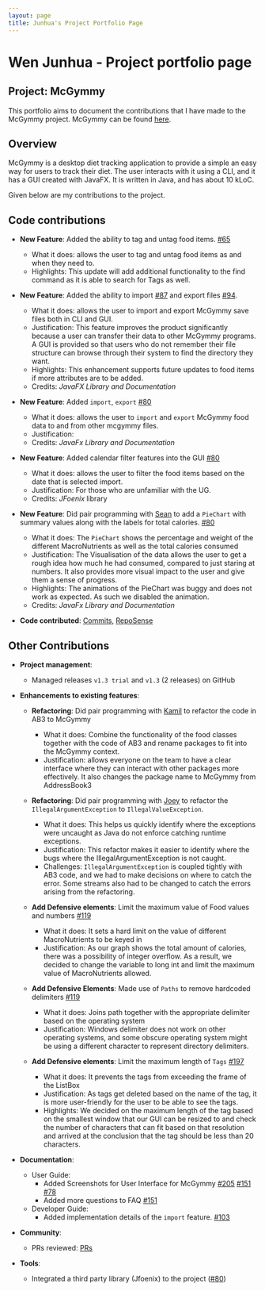 ```yaml
---
layout: page
title: Junhua's Project Portfolio Page
---
```


# Wen Junhua - Project portfolio page

## Project: McGymmy

This portfolio aims to document the contributions that I have made to the McGymmy project. McGymmy can be found [here](https://github.com/AY2021S1-CS2103T-W17-3/tp/releases).

## Overview

McGymmy is a desktop diet tracking application to provide a simple an easy way for users to track their diet. The user interacts with it using a CLI, and it has a GUI created with JavaFX. It is written in Java, and has about 10 kLoC.

Given below are my contributions to the project.

## Code contributions

* **New Feature**: Added the ability to tag and untag food items. [\#65](https://github.com/AY2021S1-CS2103T-W17-3/tp/pull/65)
  * What it does: allows the user to tag and untag food items as and when they need to.
  * Highlights: This update will add additional functionality to the find command as it is able to search for Tags as well.

* **New Feature**: Added the ability to import [\#87](https://github.com/AY2021S1-CS2103T-W17-3/tp/pull/87) and export files [\#94](https://github.com/AY2021S1-CS2103T-W17-3/tp/pull/94).
  * What it does: allows the user to import and export McGymmy save files both in CLI and GUI.
  * Justification: This feature improves the product significantly because a user can transfer their data to other McGymmy programs. A GUI is provided so that users who do not remember their file structure can browse through their system to find the directory they want. 
  * Highlights: This enhancement supports future updates to food items if more attributes are to be added.
  * Credits: *JavaFX Library and Documentation*
  
* **New Feature**: Added `import`, `export` [\#80](https://github.com/AY2021S1-CS2103T-W17-3/tp/pull/80/)
  * What it does: allows the user to `import` and `export` McGymmy food data to and from other mcgymmy files.
  * Justification: 
  * Credits: *JavaFx Library and Documentation*
  
* **New Feature**: Added calendar filter features into the GUI [\#80](https://github.com/AY2021S1-CS2103T-W17-3/tp/pull/80/)
  * What it does: allows the user to filter the food items based on the date that is selected import. 
  * Justification: For those who are unfamiliar with the UG.
  * Credits: *JFoenix* library
  
* **New Feature**: Did pair programming with [Sean](team/dcchan98.html) to add a `PieChart` with summary values along with the labels for total calories. [\#80](https://github.com/AY2021S1-CS2103T-W17-3/tp/pull/80/)
  * What it does: The `PieChart` shows the percentage and weight of the different MacroNutrients as well as the total calories consumed 
  * Justification: The Visualisation of the data allows the user to get a rough idea how much he had consumed, compared to just staring at numbers. It also provides more visual impact to the user and give them a sense of progress.
  * Highlights: The animations of the PieChart was buggy and does not work as expected. As such we disabled the animation.
  * Credits: *JavaFx Library and Documentation*

* **Code contributed**: [Commits](https://github.com/AY2021S1-CS2103T-W17-3/tp/commits/master?author=jh123x), [RepoSense](https://nus-cs2103-ay2021s1.github.io/tp-dashboard/#breakdown=true&search=&sort=groupTitle&sortWithin=title&since=2020-08-14&timeframe=commit&mergegroup=&groupSelect=groupByRepos&checkedFileTypes=docs~functional-code~test-code~other&tabOpen=true&tabType=authorship&zFR=false&tabAuthor=jh123x&tabRepo=AY2021S1-CS2103T-W17-3%2Ftp%5Bmaster%5D&authorshipIsMergeGroup=false&authorshipFileTypes=docs~functional-code~test-code~other) 

## Other Contributions

* **Project management**:
  * Managed releases `v1.3 trial` and `v1.3` (2 releases) on GitHub

* **Enhancements to existing features**:
  * **Refactoring**: Did pair programming with [Kamil](team/chewypiano.html) to refactor the code in AB3 to McGymmy 
    * What it does: Combine the functionality of the food classes together with the code of AB3 and rename packages to fit into the McGymmy context.
    * Justification: allows everyone on the team to have a clear interface where they can interact with other packages more effectively. It also changes the package name to McGymmy from AddressBook3
    
  * **Refactoring**: Did pair programming with [Joey](team/joeychensmart.html) to refactor the `IllegalArgumentException` to `IllegalValueException`.
    * What it does: This helps us quickly identify where the exceptions were uncaught as Java do not enforce catching runtime exceptions.
    * Justification: This refactor makes it easier to identify where the bugs where the IllegalArgumentException is not caught.
    * Challenges: `IllegalArgumentException` is coupled tightly with AB3 code, and we had to make decisions on where to catch the error. Some streams also had to be changed to catch the errors arising from the refactoring.
    
  * **Add Defensive elements**: Limit the maximum value of Food values and numbers [\#119](https://github.com/AY2021S1-CS2103T-W17-3/tp/pull/119)
    * What it does: It sets a hard limit on the value of different MacroNutrients to be keyed in
    * Justification: As our graph shows the total amount of calories, there was a possibility of integer overflow. As a result, we decided to change the variable to long int and limit the maximum value of MacroNutrients allowed.
    
  * **Add Defensive Elements**: Made use of `Paths` to remove hardcoded delimiters [\#119](https://github.com/AY2021S1-CS2103T-W17-3/tp/pull/119)
    * What it does: Joins path together with the appropriate delimiter based on the operating system
    * Justification: Windows delimiter does not work on other operating systems, and some obscure operating system might be using a different character to represent directory delimiters.
    
  * **Add Defensive elements**: Limit the maximum length of `Tags` [\#197](https://github.com/AY2021S1-CS2103T-W17-3/tp/pull/197)
    * What it does: It prevents the tags from exceeding the frame of the ListBox
    * Justification: As tags get deleted based on the name of the tag, it is more user-friendly for the user to be able to see the tags. 
    * Highlights: We decided on the maximum length of the tag based on the smallest window that our GUI can be resized to and check the number of characters that can fit based on that resolution and arrived at the conclusion that the tag should be less than 20 characters.

* **Documentation**:
  * User Guide:
    * Added Screenshots for User Interface for McGymmy [\#205](https://github.com/AY2021S1-CS2103T-W17-3/tp/pull/205) [\#151](https://github.com/AY2021S1-CS2103T-W17-3/tp/pull/151) [\#78](https://github.com/AY2021S1-CS2103T-W17-3/tp/pull/78)
    * Added more questions to FAQ [\#151](https://github.com/AY2021S1-CS2103T-W17-3/tp/pull/151/)
  * Developer Guide:
    * Added implementation details of the `import` feature. [\#103](https://github.com/AY2021S1-CS2103T-W17-3/tp/pull/103)

* **Community**:
  * PRs reviewed: [PRs](https://github.com/AY2021S1-CS2103T-W17-3/tp/pulls?q=is%3Apr+is%3Aclosed+reviewed-by%3A%40me+)

* **Tools**:
  * Integrated a third party library (Jfoenix) to the project ([\#80](https://github.com/AY2021S1-CS2103T-W17-3/tp/pull/80/))

